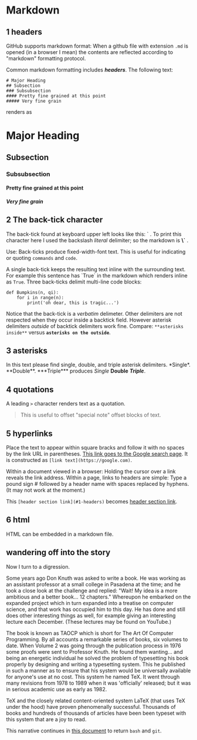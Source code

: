# Markdown


## 1 headers


GitHub supports markdown format: When a github file with extension `.md` is opened 
(in a browser I mean) the contents are reflected according to "markdown" formatting protocol.


Common markdown formatting includes ***headers***. The following text:

```
# Major Heading
## Subsection
### Subsubsection
#### Pretty fine grained at this point
##### Very fine grain
```

renders as

# Major Heading
## Subsection
### Subsubsection
#### Pretty fine grained at this point
##### Very fine grain



## 2 The back-tick character 


The back-tick found at keyboard upper left looks like this: \` .
To print this character here I used the backslash *literal* delimiter; so the markdown is **\\\`**  . 


Use: Back-ticks produce fixed-width-font text. This is useful for indicating or quoting `commands` and 
`code`. 


A single back-tick keeps the resulting text inline with the surrounding text. For example this sentence has \`True\` in the markdown which renders inline as `True`. 
Three back-ticks delimit multi-line code blocks:


```
def Bumpkins(n, qi):
    for i in range(n):
        print('oh dear, this is tragic...')
```

Notice that the back-tick is a *verbatim* delimeter. Other delimiters are not respected when they occur 
inside a backtick field. However asterisk delimiters *outside* of backtick delimiters work fine. Compare:
`**asterisks inside**` versus **`asterisks on the outside`**. 


## 3 asterisks


In this text please find single, double, and triple asterisk delimiters. 
\*Single\*. \*\*Double\*\*. \*\*\*Triple\*\*\* produces *Single* **Double** ***Triple***. 


## 4 quotations


A leading `>` character renders text as a quotation. 


> This is useful to offset "special note" offset blocks of text. 


## 5 hyperlinks 


Place the text to appear within square bracks and follow it with no spaces by the link URL 
in parentheses. [This link goes to the Google search page](https://google.com). It
is constructed as `[link text](https://google.com)`. 


Within a document viewed in a browser: Holding the cursor over a link reveals the link address.
Within a page, links to headers are simple: Type a pound sign \# followed by
a header name with spaces replaced by hyphens. (It may not work at the moment.)

This `[header section link](#1-headers)` becomes [header section link](#1-headers).



## 6 html


HTML can be embedded in a markdown file.


## wandering off into the story


Now I turn to a digression. 


Some years ago Don Knuth was asked to write a book. 
He was working as an assistant professor at a small college in Pasadena at the time; and he took a 
close look at the challenge and replied: "Wait! My idea is a more ambitious and a better book... 12 chapters."
Whereupon he embarked on the expanded project which in turn expanded into a treatise on computer science,
and that work has occupied him to this day. He has done and still does other interesting things as well, 
for example giving an interesting lecture each December. (These lectures may be found on YouTube.)


The book is known as TAOCP which is short for The Art Of Computer Programming. 
By all accounts a remarkable series of books, six volumes to date. 
When Volume 2 was going through the publication process in 1976 some
proofs were sent to Professor Knuth. He found them wanting... and being
an energetic individual he solved the problem of typesetting his book
properly by designing and writing a typesetting system. This he published
in such a manner as to ensure that his system would be universally available 
for anyone's use at no cost. This system he named TeX. It went through
many revisions from 1978 to 1989 when it was 'officially' released; but it was in
serious academic use as early as 1982.


TeX and the closely related content-oriented system LaTeX (that uses TeX under the hood) 
have proven phenomenally successful. Thousands of books and hundreds of thousands
of articles have been been typeset with this system that are a joy to read. 


This narrative continues in
[this document](https://github.com/robfatland/reorganiseduponthefloor/edit/main/git/bash_and_git.md)
to return `bash` and `git`. 
